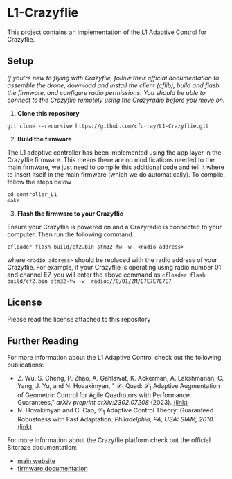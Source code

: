 # L1-Crazyflie

This project contains an implementation of the L1 Adaptive Control for Crazyflie.

## Setup

*If you're new to flying with Crazyflie, follow their official documentation to assemble the drone, download and install the client (cflib), build and flash the firmware, and configure radio permissions. You should be able to connect to the Crazyflie remotely using the Crazyradio before you move on.* 

1. **Clone this repository**
```
git clone --recursive https://github.com/cfc-ray/L1-Crazyflie.git
```

2. **Build the firmware**

The L1 adaptive controller has been implemented using the app layer in the Crazyflie firmware. This means there are no modifications needed to the main firmware, we just need to compile this additional code and tell it where to insert itself in the main firmware (which we do automatically). To compile, follow the steps below
```
cd controller_L1
make
```

3. **Flash the firmware to your Crazyflie**

Ensure your Crazyflie is powered on and a Crazyradio is connected to your computer. Then run the following command.
```
cfloader flash build/cf2.bin stm32-fw -w  <radio address>
```
where ```<radio address>``` should be replaced with the radio address of your Crazyflie. For example, if your Crazyflie is operating using radio number 01 and channel E7, you will enter the above command as ```cfloader flash build/cf2.bin stm32-fw -w  radio://0/01/2M/E7E7E7E7E7```


## License
Please read the license attached to this repository

## Further Reading
For more information about the L1 Adaptive Control check out the following publications:
- Z. Wu, S. Cheng, P. Zhao, A. Gahlawat, K. Ackerman, A. Lakshmanan, C. Yang, J. Yu, and N. Hovakimyan, " $\mathcal{L}_1$ Quad: $\mathcal{L}_1$ Adaptive Augmentation of Geometric Control for Agile Quadrotors with Performance Guarantees," *arXiv preprint arXiv:2302.07208* (2023). [(link)](https://arxiv.org/abs/2302.07208)
- N. Hovakimyan and C. Cao, $\mathcal{L}_1$ Adaptive Control Theory: Guaranteed Robustness with Fast Adaptation. *Philadelphia, PA, USA: SIAM, 2010.* [(link)](https://my.siam.org/Store/Product/viewproduct/?ProductId=1485)

For more information about the Crazyflie platform check out the official Bitcraze documentation:
- [main website](https://www.bitcraze.io/)
- [firmware documentation](https://www.bitcraze.io/documentation/repository/crazyflie-firmware/master/)
